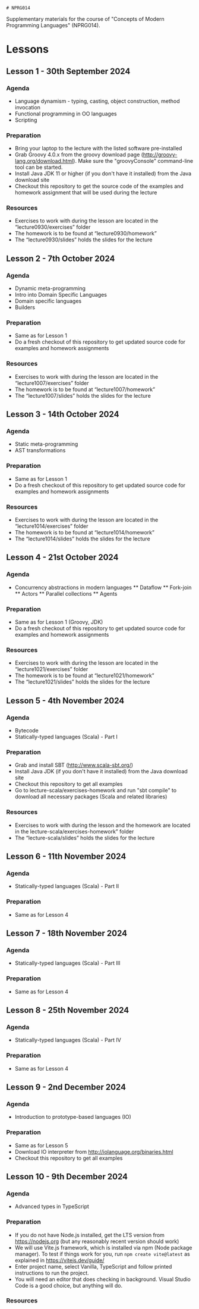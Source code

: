 	# NPRG014
Supplementary materials for the course of "Concepts of Modern Programming Languages" (NPRG014).

# Lessons

## Lesson 1 - 30th September 2024
### Agenda
* Language dynamism - typing, casting, object construction, method invocation
* Functional programming in OO languages
* Scripting

### Preparation
* Bring your laptop to the lecture with the listed software pre-installed
* Grab Groovy 4.0.x from the groovy download page (http://groovy-lang.org/download.html). Make sure the "groovyConsole" command-line tool can be started.
* Install Java JDK 11 or higher (if you don't have it installed) from the Java download site
* Checkout this repository to get the source code of the examples and homework assignment that will be used during the lecture

### Resources
* Exercises to work with during the lesson are located in the “lecture0930/exercises” folder
* The homework is to be found at “lecture0930/homework”
* The “lecture0930/slides” holds the slides for the lecture

## Lesson 2 - 7th October 2024
### Agenda

* Dynamic meta-programming
* Intro into Domain Specific Languages
* Domain specific languages
* Builders

### Preparation
* Same as for Lesson 1
* Do a fresh checkout of this repository to get updated source code for examples and homework assignments

### Resources
* Exercises to work with during the lesson are located in the “lecture1007/exercises” folder
* The homework is to be found at “lecture1007/homework”
* The “lecture1007/slides” holds the slides for the lecture

## Lesson 3 - 14th October 2024
### Agenda

* Static meta-programming
* AST transformations

### Preparation
* Same as for Lesson 1
* Do a fresh checkout of this repository to get updated source code for examples and homework assignments

### Resources
* Exercises to work with during the lesson are located in the “lecture1014/exercises” folder
* The homework is to be found at “lecture1014/homework”
* The “lecture1014/slides” holds the slides for the lecture

## Lesson 4 - 21st October 2024
### Agenda

* Concurrency abstractions in modern languages
** Dataflow
** Fork-join
** Actors
** Parallel collections
** Agents

### Preparation
* Same as for Lesson 1 (Groovy, JDK)
* Do a fresh checkout of this repository to get updated source code for examples and homework assignments

### Resources
* Exercises to work with during the lesson are located in the “lecture1021/exercises” folder
* The homework is to be found at “lecture1021/homework”
* The “lecture1021/slides” holds the slides for the lecture

## Lesson 5 - 4th November 2024
### Agenda
* Bytecode
* Statically-typed languages (Scala) - Part I

### Preparation
* Grab and install SBT (http://www.scala-sbt.org/)
* Install Java JDK (if you don't have it installed) from the Java download site
* Checkout this repository to get all examples
* Go to lecture-scala/exercises-homework and run "sbt compile" to download all necessary packages (Scala and related libraries)

### Resources
* Exercises to work with during the lesson and the homework are located in the lecture-scala/exercises-homework” folder
* The “lecture-scala/slides” holds the slides for the lecture


## Lesson 6 - 11th November 2024
### Agenda
* Statically-typed languages (Scala) - Part II

### Preparation
* Same as for Lesson 4


## Lesson 7 - 18th November 2024
### Agenda
* Statically-typed languages (Scala) - Part III

### Preparation
* Same as for Lesson 4

## Lesson 8 - 25th November 2024
### Agenda
* Statically-typed languages (Scala) - Part IV

### Preparation
* Same as for Lesson 4


## Lesson 9 - 2nd December 2024
### Agenda
* Introduction to prototype-based languages (IO)

### Preparation
* Same as for Lesson 5
* Download IO interpreter from http://iolanguage.org/binaries.html
* Checkout this repository to get all examples


## Lesson 10 - 9th December 2024
### Agenda
* Advanced types in TypeScript

### Preparation
* If you do not have Node.js installed, get the LTS version from https://nodejs.org (but any reasonably recent version should work)
* We will use Vite.js framework, which is installed via npm (Node package manager). To test if things work for you, run `npm create vite@latest` as explained in https://vitejs.dev/guide/
* Enter project name, select Vanilla, TypeScript and follow printed instructions to run the project.
* You will need an editor that does checking in background. Visual Studio Code is a good choice, but anything will do. 

### Resources
